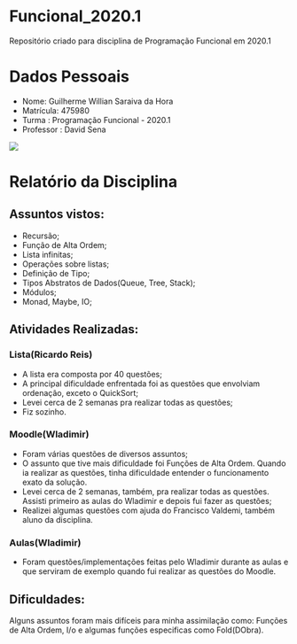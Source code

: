 # Funcional_2020.1
Repositório criado para disciplina de Programação Funcional em 2020.1

# Dados Pessoais
* Nome: Guilherme Willian Saraiva da Hora
* Matrícula: 475980
* Turma : Programação Funcional - 2020.1
* Professor : David Sena

![](https://avatars3.githubusercontent.com/u/37377587?s=400&u=5d1bcacf131a861da06ff5f4006c9304454781f0&v=4)

# Relatório da Disciplina

## Assuntos vistos:
- Recursão;
- Função de Alta Ordem;
- Lista infinitas;
- Operações sobre listas;
- Definição de Tipo;
- Tipos Abstratos de Dados(Queue, Tree, Stack);
- Módulos;
- Monad, Maybe, IO;

## Atividades Realizadas:
### Lista(Ricardo Reis)
- A lista era composta por 40 questões;
- A principal dificuldade enfrentada foi as questões que envolviam ordenação, exceto o QuickSort;
- Levei cerca de 2 semanas pra realizar todas as questões;
- Fiz sozinho.

### Moodle(Wladimir)
- Foram várias questões de diversos assuntos;
- O assunto que tive mais dificuldade foi Funções de Alta Ordem. Quando ia realizar as questões, tinha dificuldade entender o funcionamento exato da solução.
- Levei cerca de 2 semanas, também,  pra realizar todas as questões. Assisti primeiro as aulas do Wladimir e depois fui fazer as questões;
- Realizei algumas questões com ajuda do Francisco Valdemi, também aluno da disciplina.

### Aulas(Wladimir)
- Foram questões/implementações feitas pelo Wladimir durante as aulas e que serviram de exemplo quando fui realizar as questões do Moodle.

## Dificuldades:
Alguns assuntos foram mais difíceis para minha assimilação como: Funções de Alta Ordem, I/o e algumas funções especificas como Fold(DObra). 
